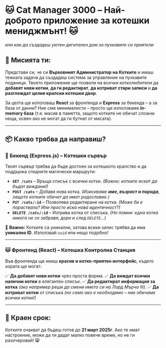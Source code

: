 # 🐱 Cat Manager 3000 – Най-доброто приложение за котешки мениджмънт! 🐱
_или как да създадеш уютен дигитален дом за пухкавите си приятели_

## 🌟 Мисията ти:
Представи си, че си **Върховният Администратор на Котките** и имаш тежката задача да създадеш система за управление на пухкавите поданици. Твоето приложение ще позволи на всички котколюбители да **добавят нови котки**, **да ги редактират**, **да изтриват стари записи** и **да разглеждат целия кралски котешки двор**.

За целта ще използваш **React** за фронтенда и **Express** за бекенда – а за база от данни? Ние сме минималисти – просто ще използваме **in-memory база** (т.е. масив в паметта, защото котките не обичат сложни неща, освен ако не могат да ги бутнат от масата).

---

## 📦 Какво трябва да направиш?

### 🐾 **Бекенд (Express.js) – Котешки сървър**
Твоят сървър трябва да бъде достоен за котешкото кралство и да поддържа следните магически маршрути:

- **`GET /cats`** – Връща списък с всички котки. *(Важно: котките искат да бъдат виждани!)*
- **`POST /cats`** – Добавя нова котка. *(Изискваме **име, възраст и порода**, защото котките обичат да имат родословие.)*
- **`PUT /cats/:id`** – Позволява редактиране на котка. *(Може би е пораствала? Или просто иска нова идентичност?)*
- **`DELETE /cats/:id`** – Изтрива котка от списъка. *(Но помни: една котка никога не се забравя, дори и след `DELETE`...)*

📌 **Важно:** Котките са уникални, затова всеки запис трябва да има **уникално ID**. Използвай `uuid` или нещо подобно!

---

### 🐱 **Фронтенд (React) – Котешка Контролна Станция**
Във фронтенда ще имаш **красив и котко-приятен интерфейс**, където хората ще могат:

✅ **Да добавят нови котки** чрез проста форма.
✅ **Да виждат всички налични котки** в елегантен списък.
✅ **Да редактират информация за котка** *(ако например реши да смени името си на Лорд Мърчо III).*
✅ **Да изтриват котки** от списъка *(но само ако е необходимо – ние обичаме всички котки!)*

---

## 📅 Краен срок:
Котките очакват да бъдеш готов до **21 март 2025г**. Ако те имат настроение, може да ти дадат малко повече време, но не ги разочаровай! 😸
